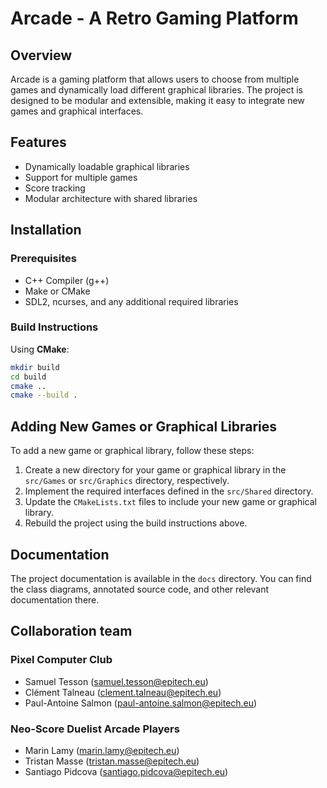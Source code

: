 # Arcade - A Retro Gaming Platform

## Overview

Arcade is a gaming platform that allows users to choose from multiple games and dynamically load different graphical libraries. The project is designed to be modular and extensible, making it easy to integrate new games and graphical interfaces.

## Features

- Dynamically loadable graphical libraries
- Support for multiple games
- Score tracking
- Modular architecture with shared libraries

## Installation

### Prerequisites

- C++ Compiler (g++)
- Make or CMake
- SDL2, ncurses, and any additional required libraries

### Build Instructions

Using **CMake**:

```bash
mkdir build
cd build
cmake ..
cmake --build .
```

## Adding New Games or Graphical Libraries

To add a new game or graphical library, follow these steps:

1. Create a new directory for your game or graphical library in the `src/Games` or `src/Graphics` directory, respectively.
2. Implement the required interfaces defined in the `src/Shared` directory.
3. Update the `CMakeLists.txt` files to include your new game or graphical library.
4. Rebuild the project using the build instructions above.

## Documentation

The project documentation is available in the `docs` directory. You can find the class diagrams, annotated source code, and other relevant documentation there.

## Collaboration team

### Pixel Computer Club

- Samuel Tesson (<samuel.tesson@epitech.eu>)
- Clément Talneau (<clement.talneau@epitech.eu>)
- Paul-Antoine Salmon (<paul-antoine.salmon@epitech.eu>)

### Neo-Score Duelist Arcade Players

- Marin Lamy (<marin.lamy@epitech.eu>)
- Tristan Masse (<tristan.masse@epitech.eu>)
- Santiago Pidcova (<santiago.pidcova@epitech.eu>)
